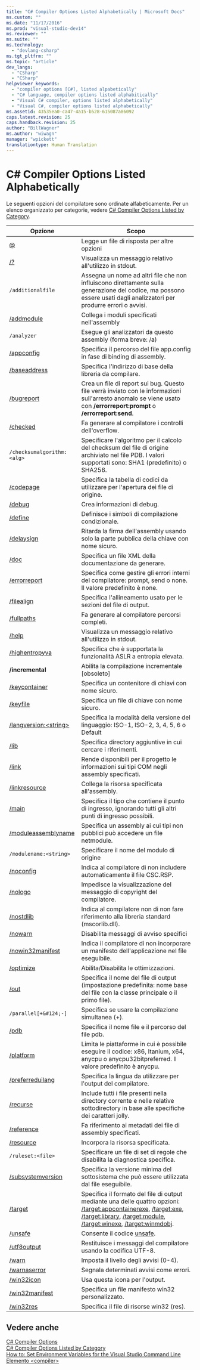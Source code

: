 ```yaml
---
title: "C# Compiler Options Listed Alphabetically | Microsoft Docs"
ms.custom: ""
ms.date: "11/17/2016"
ms.prod: "visual-studio-dev14"
ms.reviewer: ""
ms.suite: ""
ms.technology: 
  - "devlang-csharp"
ms.tgt_pltfrm: ""
ms.topic: "article"
dev_langs: 
  - "CSharp"
  - "CSharp"
helpviewer_keywords: 
  - "compiler options [C#], listed alpabetically"
  - "C# language, compiler options listed alphabitically"
  - "Visual C# compiler, options listed alphabetically"
  - "Visual C#, compiler options listed alphabetically"
ms.assetid: 43535ea0-ca47-4a15-b528-615087a86092
caps.latest.revision: 25
caps.handback.revision: 25
author: "BillWagner"
ms.author: "wiwagn"
manager: "wpickett"
translationtype: Human Translation
---
```

# C# Compiler Options Listed Alphabetically
Le seguenti opzioni del compilatore sono ordinate alfabeticamente.  Per un elenco organizzato per categorie, vedere [C\# Compiler Options Listed by Category](../../../csharp/language-reference/compiler-options/listed-by-category.md).  
  
|Opzione|Scopo|  
|-------------|-----------|  
|[@](../../../csharp/language-reference/compiler-options/response-file-compiler-option.md)|Legge un file di risposta per altre opzioni|  
|[\/?](../../../csharp/language-reference/compiler-options/help-compiler-option.md)|Visualizza un messaggio relativo all'utilizzo in stdout.|  
|`/additionalfile`|Assegna un nome ad altri file che non influiscono direttamente sulla generazione del codice, ma possono essere usati dagli analizzatori per produrre errori o avvisi.|  
|[\/addmodule](../../../csharp/language-reference/compiler-options/addmodule-compiler-option.md)|Collega i moduli specificati nell'assembly|  
|`/analyzer`|Esegue gli analizzatori da questo assembly \(forma breve: \/a\)|  
|[\/appconfig](../../../csharp/language-reference/compiler-options/appconfig-compiler-option.md)|Specifica il percorso del file app.config in fase di binding di assembly.|  
|[\/baseaddress](../../../csharp/language-reference/compiler-options/baseaddress-compiler-option.md)|Specifica l'indirizzo di base della libreria da compilare.|  
|[\/bugreport](../../../csharp/language-reference/compiler-options/bugreport-compiler-option.md)|Crea un file di report sui bug.  Questo file verrà inviato con le informazioni sull'arresto anomalo se viene usato con **\/errorreport:prompt** o **\/errorreport:send**.|  
|[\/checked](../../../csharp/language-reference/compiler-options/checked-compiler-option.md)|Fa generare al compilatore i controlli dell'overflow.|  
|`/checksumalgorithm:<alg>`|Specificare l'algoritmo per il calcolo del checksum del file di origine archiviato nel file PDB.  I valori supportati sono: SHA1 \(predefinito\) o SHA256.|  
|[\/codepage](../../../csharp/language-reference/compiler-options/codepage-compiler-option.md)|Specifica la tabella di codici da utilizzare per l'apertura dei file di origine.|  
|[\/debug](../../../csharp/language-reference/compiler-options/debug-compiler-option.md)|Crea informazioni di debug.|  
|[\/define](../../../csharp/language-reference/compiler-options/define-compiler-option.md)|Definisce i simboli di compilazione condizionale.|  
|[\/delaysign](../../../csharp/language-reference/compiler-options/delaysign-compiler-option.md)|Ritarda la firma dell'assembly usando solo la parte pubblica della chiave con nome sicuro.|  
|[\/doc](../../../csharp/language-reference/compiler-options/doc-compiler-option.md)|Specifica un file XML della documentazione da generare.|  
|[\/errorreport](../../../csharp/language-reference/compiler-options/errorreport-compiler-option.md)|Specifica come gestire gli errori interni del compilatore: prompt, send o none.  Il valore predefinito è none.|  
|[\/filealign](../../../csharp/language-reference/compiler-options/filealign-compiler-option.md)|Specifica l'allineamento usato per le sezioni del file di output.|  
|[\/fullpaths](../../../csharp/language-reference/compiler-options/fullpaths-compiler-option.md)|Fa generare al compilatore percorsi completi.|  
|[\/help](../../../csharp/language-reference/compiler-options/help-compiler-option.md)|Visualizza un messaggio relativo all'utilizzo in stdout.|  
|[\/highentropyva](../../../csharp/language-reference/compiler-options/highentropyva-compiler-option.md)|Specifica che è supportata la funzionalità ASLR a entropia elevata.|  
|**\/incremental**|Abilita la compilazione incrementale \[obsoleto\]|  
|[\/keycontainer](../../../csharp/language-reference/compiler-options/keycontainer-compiler-option.md)|Specifica un contenitore di chiavi con nome sicuro.|  
|[\/keyfile](../../../csharp/language-reference/compiler-options/keyfile-compiler-option.md)|Specifica un file di chiave con nome sicuro.|  
|[\/langversion:\<string\>](../../../csharp/language-reference/compiler-options/langversion-compiler-option.md)|Specifica la modalità della versione del linguaggio: ISO\-1, ISO\-2, 3, 4, 5, 6 o Default|  
|[\/lib](../../../csharp/language-reference/compiler-options/lib-compiler-option.md)|Specifica directory aggiuntive in cui cercare i riferimenti.|  
|[\/link](../../../csharp/language-reference/compiler-options/link-compiler-option.md)|Rende disponibili per il progetto le informazioni sui tipi COM negli assembly specificati.|  
|[\/linkresource](../../../csharp/language-reference/compiler-options/linkresource-compiler-option.md)|Collega la risorsa specificata all'assembly.|  
|[\/main](../../../csharp/language-reference/compiler-options/main-compiler-option.md)|Specifica il tipo che contiene il punto di ingresso, ignorando tutti gli altri punti di ingresso possibili.|  
|[\/moduleassemblyname](../../../csharp/language-reference/compiler-options/moduleassemblyname-compiler-option.md)|Specifica un assembly ai cui tipi non pubblici  può accedere un file netmodule.|  
|`/modulename:<string>`|Specificare il nome del modulo di origine|  
|[\/noconfig](../../../csharp/language-reference/compiler-options/noconfig-compiler-option.md)|Indica al compilatore di non includere automaticamente il file CSC.RSP.|  
|[\/nologo](../../../csharp/language-reference/compiler-options/nologo-compiler-option.md)|Impedisce la visualizzazione del messaggio di copyright del compilatore.|  
|[\/nostdlib](../../../csharp/language-reference/compiler-options/nostdlib-compiler-option.md)|Indica al compilatore non di non fare riferimento alla libreria standard \(mscorlib.dll\).|  
|[\/nowarn](../../../csharp/language-reference/compiler-options/nowarn-compiler-option.md)|Disabilita messaggi di avviso specifici|  
|[\/nowin32manifest](../../../csharp/language-reference/compiler-options/nowin32manifest-compiler-option.md)|Indica il compilatore di non incorporare un manifesto dell'applicazione nel file eseguibile.|  
|[\/optimize](../../../csharp/language-reference/compiler-options/optimize-compiler-option.md)|Abilita\/Disabilita le ottimizzazioni.|  
|[\/out](../../../csharp/language-reference/compiler-options/out-compiler-option.md)|Specifica il nome del file di output \(impostazione predefinita: nome base del file con la classe principale o il primo file\).|  
|`/parallel[+&#124;-]`|Specifica se usare la compilazione simultanea \(\+\).|  
|[\/pdb](../../../csharp/language-reference/compiler-options/pdb-compiler-option.md)|Specifica il nome file e il percorso del file pdb.|  
|[\/platform](../../../csharp/language-reference/compiler-options/platform-compiler-option.md)|Limita le piattaforme in cui è possibile eseguire il codice: x86, Itanium, x64, anycpu o anycpu32bitpreferred.  Il valore predefinito è anycpu.|  
|[\/preferreduilang](../../../csharp/language-reference/compiler-options/preferreduilang-compiler-option.md)|Specifica la lingua da utilizzare per l'output del compilatore.|  
|[\/recurse](../../../csharp/language-reference/compiler-options/recurse-compiler-option.md)|Include tutti i file presenti nella directory corrente e nelle relative sottodirectory in base alle specifiche dei caratteri jolly.|  
|[\/reference](../../../csharp/language-reference/compiler-options/reference-compiler-option.md)|Fa riferimento ai metadati dei file di assembly specificati.|  
|[\/resource](../../../csharp/language-reference/compiler-options/resource-compiler-option.md)|Incorpora la risorsa specificata.|  
|`/ruleset:<file>`|Specificare un file di set di regole che disabilita la diagnostica specifica.|  
|[\/subsystemversion](../../../csharp/language-reference/compiler-options/subsystemversion-compiler-option.md)|Specifica la versione minima del sottosistema che può essere utilizzata dal file eseguibile.|  
|[\/target](../../../csharp/language-reference/compiler-options/target-compiler-option.md)|Specifica il formato del file di output mediante una delle quattro opzioni: [\/target:appcontainerexe](../../../csharp/language-reference/compiler-options/target-appcontainerexe-compiler-option.md), [\/target:exe](../../../csharp/language-reference/compiler-options/target-exe-compiler-option.md), [\/target:library](../../../csharp/language-reference/compiler-options/target-library-compiler-option.md), [\/target:module](../../../csharp/language-reference/compiler-options/target-module-compiler-option.md), [\/target:winexe](../../../csharp/language-reference/compiler-options/target-winexe-compiler-option.md), [\/target:winmdobj](../../../csharp/language-reference/compiler-options/target-winmdobj-compiler-option.md).|  
|[\/unsafe](../../../csharp/language-reference/compiler-options/unsafe-compiler-option.md)|Consente il codice [unsafe](../../../csharp/language-reference/keywords/unsafe.md).|  
|[\/utf8output](../../../csharp/language-reference/compiler-options/utf8output-compiler-option.md)|Restituisce i messaggi del compilatore usando la codifica UTF\-8.|  
|[\/warn](../../../csharp/language-reference/compiler-options/warn-compiler-option.md)|Imposta il livello degli avvisi \(0\-4\).|  
|[\/warnaserror](../../../csharp/language-reference/compiler-options/warnaserror-compiler-option.md)|Segnala determinati avvisi come errori.|  
|[\/win32icon](../../../csharp/language-reference/compiler-options/win32icon-compiler-option.md)|Usa questa icona per l'output.|  
|[\/win32manifest](../../../csharp/language-reference/compiler-options/win32manifest-compiler-option.md)|Specifica un file manifesto win32 personalizzato.|  
|[\/win32res](../../../csharp/language-reference/compiler-options/win32res-compiler-option.md)|Specifica il file di risorse win32 \(res\).|  
  
## Vedere anche  
 [C\# Compiler Options](../../../csharp/language-reference/compiler-options/index.md)   
 [C\# Compiler Options Listed by Category](../../../csharp/language-reference/compiler-options/listed-by-category.md)   
 [How to: Set Environment Variables for the Visual Studio Command Line](../../../csharp/language-reference/compiler-options/how-to-set-environment-variables-for-the-visual-studio-command-line.md)   
 [Elemento \<compiler\>](../Topic/%3Ccompiler%3E%20Element.md)